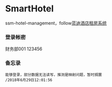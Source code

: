 # SmartHotel
ssm-hotel-management，follow[蓝迪酒店租房系统](https://github.com/yaochenkun/landi)

### 登录帐密
财务部001 123456

### 备忘录
    能够登录，部分数据无法读写，推测是映射问题，暂时搁置
    /2018年6月29日12:01:56
